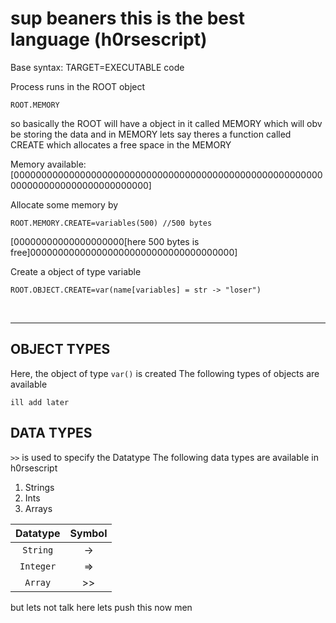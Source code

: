 # sup beaners this is the best language (h0rsescript)

Base syntax:
TARGET=EXECUTABLE code

Process runs in the ROOT object
```
ROOT.MEMORY
```
so basically the ROOT will have a object in it called MEMORY 
which will obv be storing the data
and in MEMORY lets say theres a function called CREATE
which allocates a free space in the MEMORY

Memory available:
[000000000000000000000000000000000000000000000000000000000000000000000000000000000]

Allocate some memory by
```
ROOT.MEMORY.CREATE=variables(500) //500 bytes
```

[00000000000000000000[here 500 bytes is free]0000000000000000000000000000000000000]

Create a object of type variable

```
ROOT.OBJECT.CREATE=var(name[variables] = str -> "loser")
```
<br>

***

## **OBJECT TYPES**
Here, the object of type `var()` is created
The following types of objects are available 
 
```
ill add later
``` 

## **DATA TYPES**
`>>` is used to specify the Datatype
The following data types are available in h0rsescript

1) Strings
2) Ints
3) Arrays

| Datatype  | Symbol |
| :-------: | :----: |
| `String`  | ->     |
| `Integer` | =>     |
| `Array`   | >>     |







but lets not talk here lets push this now men
